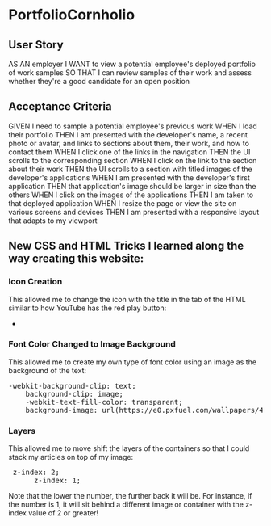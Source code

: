 # PortfolioCornholio

## User Story

AS AN employer
I WANT to view a potential employee's deployed portfolio of work samples
SO THAT I can review samples of their work and assess whether they're a good candidate for an open position

## Acceptance Criteria

GIVEN I need to sample a potential employee's previous work 
WHEN I load their portfolio
THEN I am presented with the developer's name, a recent photo or avatar, and links to sections about them, their work, and how to contact them
WHEN I click one of the links in the navigation
THEN the UI scrolls to the corresponding section
WHEN I click on the link to the section about their work
THEN the UI scrolls to a section with titled images of the developer's applications
WHEN I am presented with the developer's first application
THEN that application's image should be larger in size than the others
WHEN I click on the images of the applications
THEN I am taken to that deployed application
WHEN I resize the page or view the site on various screens and devices
THEN I am presented with a responsive layout that adapts to my viewport


## New CSS and HTML Tricks I learned along the way creating this website:

### Icon Creation
This allowed me to change the icon with the title in the tab of the HTML similar to how YouTube has the red play button:
- <link rel="icon" 
      type="image/jpg" 
      href="./images/stars.jpg"/>

      
### Font Color Changed to Image Background
This allowed me to create my own type of font color using an image as the background of the text:
<pre>-webkit-background-clip: text;
    background-clip: image;
    -webkit-text-fill-color: transparent; 
    background-image: url(https://e0.pxfuel.com/wallpapers/456/219/desktop-wallpaper-the-universe-supernova-explosion-star-nebula-thumbnail.jpg);
</pre>

### Layers
This allowed me to move shift the layers of the containers so that I could stack my articles on top of my image:
<pre> z-index: 2;
      z-index: 1;
</pre>
Note that the lower the number, the further back it will be. For instance, if the number is 1, it will sit behind a different image or      container with the z-index value of 2 or greater!


     
